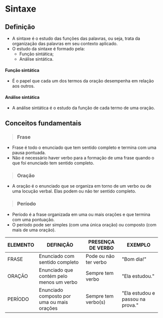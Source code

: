 # Sintaxe

## Definição
* A sintaxe é o estudo das funções das palavras, ou seja, trata da organização das palavras em seu contexto aplicado.
* O estudo da sintaxe é formado pela:
  - Função sintática;
  - Análise sintática.

#### Função sintática
* É o papel que cada um dos termos da oração desempenha em relação aos outros. 

#### Análise sintática
* A análise sintática é o estudo da função de cada termo de uma oração.

## Conceitos fundamentais

> ### Frase
* Frase é todo o enunciado que tem sentido completo e termina com uma pausa pontuada.
* Não é necessário haver verbo para a formação de uma frase quando o que foi enunciado tem sentido completo.

> ### Oração
* A oração é o enunciado que se organiza em torno de um verbo ou de uma locução verbal. Elas podem ou não ter sentido completo.

> ### Período
* Período é a frase organizada em uma ou mais orações e que termina com uma pontuação. 
* O período pode ser simples (com uma única oração) ou composto (com mais de uma oração).  

| ELEMENTO | DEFINIÇÃO                                  | PRESENÇA DE VERBO     | EXEMPLO                          |
|----------|--------------------------------------------|-----------------------|----------------------------------|
| FRASE    | Enunciado com sentido completo             | Pode ou não ter verbo | "Bom dia!"                       |
| ORAÇÃO   | Enunciado que contém pelo menos um verbo   | Sempre tem verbo      | "Ela estudou."                   |
| PERÍODO  | Enunciado composto por uma ou mais orações | Sempre tem verbo(s)   | "Ela estudou e passou na prova." |